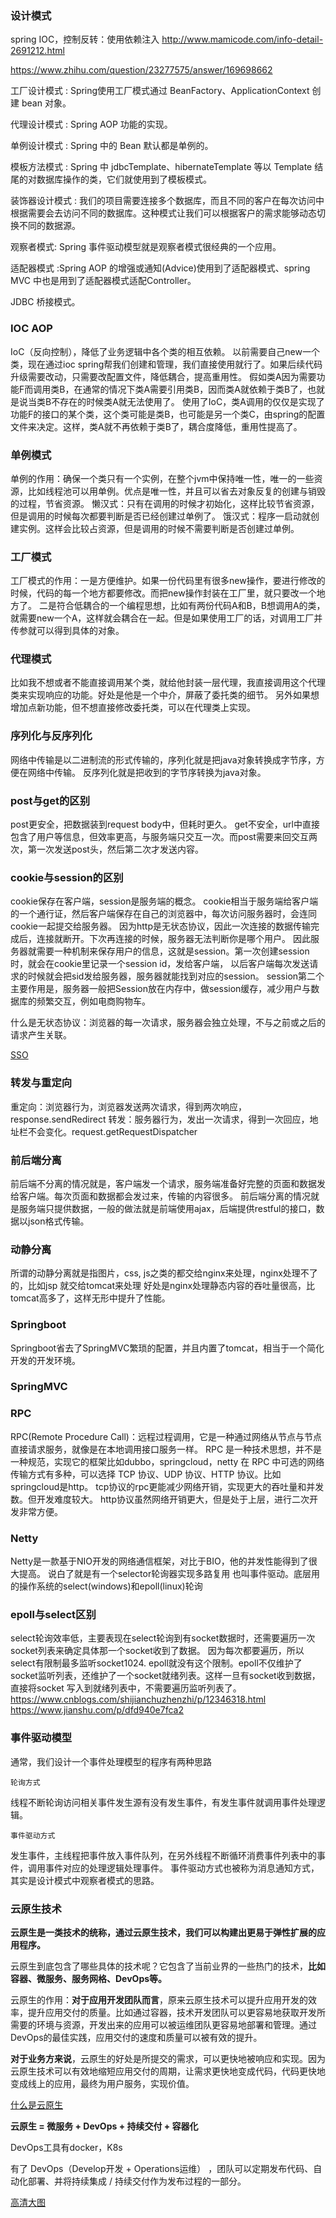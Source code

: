 ### 设计模式

spring IOC，控制反转：使用依赖注入
http://www.mamicode.com/info-detail-2691212.html

https://www.zhihu.com/question/23277575/answer/169698662

工厂设计模式 : Spring使用工厂模式通过 BeanFactory、ApplicationContext 创建 bean 对象。

代理设计模式 : Spring AOP 功能的实现。

单例设计模式 : Spring 中的 Bean 默认都是单例的。

模板方法模式 : Spring 中 jdbcTemplate、hibernateTemplate 等以 Template 结尾的对数据库操作的类，它们就使用到了模板模式。

装饰器设计模式 : 我们的项目需要连接多个数据库，而且不同的客户在每次访问中根据需要会去访问不同的数据库。这种模式让我们可以根据客户的需求能够动态切换不同的数据源。

观察者模式: Spring 事件驱动模型就是观察者模式很经典的一个应用。

适配器模式 :Spring AOP 的增强或通知(Advice)使用到了适配器模式、spring MVC 中也是用到了适配器模式适配Controller。

JDBC 桥接模式。

### IOC AOP

IoC（反向控制），降低了业务逻辑中各个类的相互依赖。
以前需要自己new一个类，现在通过ioc spring帮我们创建和管理，我们直接使用就行了。如果后续代码升级需要改动，只需要改配置文件，降低耦合，提高重用性。
假如类A因为需要功能F而调用类B，在通常的情况下类A需要引用类B，因而类A就依赖于类B了，也就是说当类B不存在的时候类A就无法使用了。
使用了IoC，类A调用的仅仅是实现了功能F的接口的某个类，这个类可能是类B，也可能是另一个类C，由spring的配置文件来决定。这样，类A就不再依赖于类B了，耦合度降低，重用性提高了。

### 单例模式

单例的作用：确保一个类只有一个实例，在整个jvm中保持唯一性，唯一的一些资源，比如线程池可以用单例。优点是唯一性，并且可以省去对象反复的创建与销毁的过程，节省资源。
懒汉式：只有在调用的时候才初始化，这样比较节省资源，但是调用的时候每次都要判断是否已经创建过单例了。
饿汉式：程序一启动就创建实例。这样会比较占资源，但是调用的时候不需要判断是否创建过单例。

### 工厂模式

工厂模式的作用：一是方便维护。如果一份代码里有很多new操作，要进行修改的时候，代码的每一个地方都要修改。而把new操作封装在工厂里，就只要改一个地方了。
二是符合低耦合的一个编程思想，比如有两份代码A和B，B想调用A的类，就需要new一个A，这样就会耦合在一起。但是如果使用工厂的话，对调用工厂并传参就可以得到具体的对象。

### 代理模式

比如我不想或者不能直接调用某个类，就给他封装一层代理，我直接调用这个代理类来实现响应的功能。好处是他是一个中介，屏蔽了委托类的细节。
另外如果想增加点新功能，但不想直接修改委托类，可以在代理类上实现。

### 序列化与反序列化

网络中传输是以二进制流的形式传输的，序列化就是把java对象转换成字节序，方便在网络中传输。
反序列化就是把收到的字节序转换为java对象。

### post与get的区别

post更安全，把数据装到request body中，但耗时更久。
get不安全，url中直接包含了用户等信息，但效率更高，与服务端只交互一次。而post需要来回交互两次，第一次发送post头，然后第二次才发送内容。

### cookie与session的区别

cookie保存在客户端，session是服务端的概念。
cookie相当于服务端给客户端的一个通行证，然后客户端保存在自己的浏览器中，每次访问服务器时，会连同cookie一起提交给服务器。
因为http是无状态协议，因此一次连接的数据传输完成后，连接就断开。下次再连接的时候，服务器无法判断你是哪个用户。
因此服务器就需要一种机制来保存用户的信息，这就是session。第一次创建session时，就会在cookie里记录一个session id，发给客户端，
以后客户端每次发送请求的时候就会把sid发给服务器，服务器就能找到对应的session。
session第二个主要作用是，服务器一般把Session放在内存中，做session缓存，减少用户与数据库的频繁交互，例如电商购物车。 

什么是无状态协议：浏览器的每一次请求，服务器会独立处理，不与之前或之后的请求产生关联。

[SSO](https://www.cnblogs.com/zh94/p/8352943.html)

### 转发与重定向

重定向：浏览器行为，浏览器发送两次请求，得到两次响应，response.sendRedirect
转发：服务器行为，发出一次请求，得到一次回应，地址栏不会变化。request.getRequestDispatcher

### 前后端分离

前后端不分离的情况就是，客户端发一个请求，服务端准备好完整的页面和数据发给客户端。每次页面和数据都会发过来，传输的内容很多。
前后端分离的情况就是服务端只提供数据，一般的做法就是前端使用ajax，后端提供restful的接口，数据以json格式传输。

### 动静分离

所谓的动静分离就是指图片，css, js之类的都交给nginx来处理，nginx处理不了的，比如jsp 就交给tomcat来处理
好处是nginx处理静态内容的吞吐量很高，比tomcat高多了，这样无形中提升了性能。 

### Springboot

Springboot省去了SpringMVC繁琐的配置，并且内置了tomcat，相当于一个简化开发的开发环境。

### SpringMVC

### RPC

RPC(Remote Procedure Call)：远程过程调用，它是一种通过网络从节点与节点直接请求服务，就像是在本地调用接口服务一样。
RPC 是一种技术思想，并不是一种规范，实现它的框架比如dubbo，springcloud，netty
在 RPC 中可选的网络传输方式有多种，可以选择 TCP 协议、UDP 协议、HTTP 协议。比如springcloud是http。
tcp协议的rpc更能减少网络开销，实现更大的吞吐量和并发数。但开发难度较大。
http协议虽然网络开销更大，但是处于上层，进行二次开发非常方便。

### Netty

Netty是一款基于NIO开发的网络通信框架，对比于BIO，他的并发性能得到了很大提高。
说白了就是有一个selector轮询器实现多路复用 也叫事件驱动。底层用的操作系统的select(windows)和epoll(linux)轮询

### epoll与select区别

select轮询效率低，主要表现在select轮询到有socket数据时，还需要遍历一次socket列表来确定具体那一个socket收到了数据。
因为每次都要遍历，所以select有限制最多监听socket1024.
epoll就没有这个限制。epoll不仅维护了socket监听列表，还维护了一个socket就绪列表。这样一旦有socket收到数据，直接将socket
写入到就绪列表中，不需要遍历监听列表了。
https://www.cnblogs.com/shijianchuzhenzhi/p/12346318.html
https://www.jianshu.com/p/dfd940e7fca2

### 事件驱动模型

通常，我们设计一个事件处理模型的程序有两种思路

    轮询方式

线程不断轮询访问相关事件发生源有没有发生事件，有发生事件就调用事件处理逻辑。

    事件驱动方式

发生事件，主线程把事件放入事件队列，在另外线程不断循环消费事件列表中的事件，调用事件对应的处理逻辑处理事件。
事件驱动方式也被称为消息通知方式，其实是设计模式中观察者模式的思路。



### 云原生技术

**云原生是一类技术的统称，通过云原生技术，我们可以构建出更易于弹性扩展的应用程序。**

云原生到底包含了哪些具体的技术呢？它包含了当前业界的一些热门的技术，**比如容器、微服务、服务网格、DevOps等。**

云原生的作用：**对于应用开发团队而言**，原来云原生技术可以提升应用开发的效率，提升应用交付的质量。比如通过容器，技术开发团队可以更容易地获取开发所需要的环境与资源，开发出来的应用可以被运维团队更容易地部署和管理。通过DevOps的最佳实践，应用交付的速度和质量可以被有效的提升。

**对于业务方来说**，云原生的好处是所提交的需求，可以更快地被响应和实现。因为云原生技术可以有效地缩短应用交付的周期，让需求更快地变成代码，代码更快地变成线上的应用，最终为用户服务，实现价值。

[什么是云原生](https://www.jianshu.com/p/afaf09d8d742)

**云原生 = 微服务 + DevOps + 持续交付 + 容器化**

DevOps工具有docker，K8s

有了 DevOps（Develop开发 + Operations运维） ，团队可以定期发布代码、自动化部署、并将持续集成 / 持续交付作为发布过程的一部分。

[高清大图](http://www.jamesbowman.me/post/cdlandscape/ContinuousDeliveryToolLandscape-fullsize.jpeg)